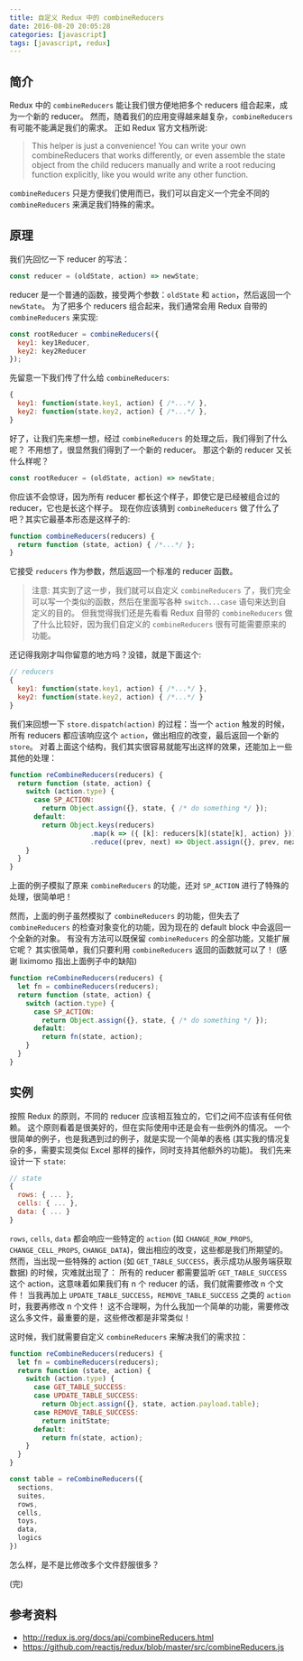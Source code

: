 ```yaml
---
title: 自定义 Redux 中的 combineReducers
date: 2016-08-20 20:05:28
categories: [javascript]
tags: [javascript, redux]
---
```


## 简介

Redux 中的 `combineReducers` 能让我们很方便地把多个 reducers 组合起来，成为一个新的 reducer。 
然而，随着我们的应用变得越来越复杂，`combineReducers` 有可能不能满足我们的需求。
正如 Redux 官方文档所说:

> This helper is just a convenience! You can write your own combineReducers that works differently, or even assemble the state object from the child reducers manually and write a root reducing function explicitly, like you would write any other function.

`combineReducers` 只是方便我们使用而已，我们可以自定义一个完全不同的 `combineReducers` 来满足我们特殊的需求。


## 原理

我们先回忆一下 reducer 的写法：

```js
const reducer = (oldState, action) => newState;
```

reducer 是一个普通的函数，接受两个参数：`oldState` 和 `action`，然后返回一个 `newState`。
为了把多个 reducers 组合起来，我们通常会用 Redux 自带的 `combineReducers` 来实现:

```js
const rootReducer = combineReducers({
  key1: key1Reducer,
  key2: key2Reducer
});
```

先留意一下我们传了什么给 `combineReducers`:
```js
{
  key1: function(state.key1, action) { /*...*/ },
  key2: function(state.key2, action) { /*...*/ },
}
```

好了，让我们先来想一想，经过 `combineReducers` 的处理之后，我们得到了什么呢？
不用想了，很显然我们得到了一个新的 reducer。
那这个新的 reducer 又长什么样呢？
```js
const rootReducer = (oldState, action) => newState;
```

你应该不会惊讶，因为所有 reducer 都长这个样子，即使它是已经被组合过的 reducer，它也是长这个样子。
现在你应该猜到 `combineReducers` 做了什么了吧？其实它最基本形态是这样子的:

```js
function combineReducers(reducers) {
  return function (state, action) { /*...*/ };
}
```

它接受 `reducers` 作为参数，然后返回一个标准的 reducer 函数。

> 注意:
> 其实到了这一步，我们就可以自定义 `combineReducers` 了，我们完全可以写一个类似的函数，然后在里面写各种 `switch...case` 语句来达到自定义的目的。
> 但我觉得我们还是先看看 Redux 自带的 `combineReducers` 做了什么比较好，因为我们自定义的 `combineReducers` 很有可能需要原来的功能。

还记得我刚才叫你留意的地方吗？没错，就是下面这个:
```js
// reducers
{
  key1: function(state.key1, action) { /*...*/ },
  key2: function(state.key2, action) { /*...*/ }
}
```

我们来回想一下 `store.dispatch(action)` 的过程：当一个 `action` 触发的时候，所有 reducers 都应该响应这个 `action`，做出相应的改变，最后返回一个新的 `store`。
对着上面这个结构，我们其实很容易就能写出这样的效果，还能加上一些其他的处理：

```js
function reCombineReducers(reducers) {
  return function (state, action) {
    switch (action.type) {
      case SP_ACTION:
        return Object.assign({}, state, { /* do something */ });
      default:
        return Object.keys(reducers)
                    .map(k => ({ [k]: reducers[k](state[k], action) }))
                    .reduce((prev, next) => Object.assign({}, prev, next));
    }
  }
}
```

上面的例子模拟了原来 `combineReducers` 的功能，还对 `SP_ACTION` 进行了特殊的处理，很简单吧！

然而，上面的例子虽然模拟了 `combineReducers` 的功能，但失去了 `combineReducers` 的检查对象变化的功能，因为现在的 default block 中会返回一个全新的对象。
有没有方法可以既保留 `combineReducers` 的全部功能，又能扩展它呢？
其实很简单，我们只要利用 `combineReducers` 返回的函数就可以了！
(感谢 liximomo 指出上面例子中的缺陷)

```js
function reCombineReducers(reducers) {
  let fn = combineReducers(reducers);
  return function (state, action) {
    switch (action.type) {
      case SP_ACTION:
        return Object.assign({}, state, { /* do something */ });
      default:
        return fn(state, action);
    }
  }
}
```


## 实例

按照 Redux 的原则，不同的 reducer 应该相互独立的，它们之间不应该有任何依赖。
这个原则看着是很美好的，但在实际使用中还是会有一些例外的情况。
一个很简单的例子，也是我遇到过的例子，就是实现一个简单的表格 (其实我的情况复杂的多，需要实现类似 Excel 那样的操作，同时支持其他额外的功能)。
我们先来设计一下 `state`:

```js
// state
{
  rows: { ... },
  cells: { ... },
  data: { ... }
}
```

`rows`, `cells`, `data` 都会响应一些特定的 `action` (如 `CHANGE_ROW_PROPS`, `CHANGE_CELL_PROPS`, `CHANGE_DATA`)，做出相应的改变，这些都是我们所期望的。
然而，当出现一些特殊的 action (如 `GET_TABLE_SUCCESS`，表示成功从服务端获取数据) 的时候，灾难就出现了：
所有的 reducer 都需要监听 `GET_TABLE_SUCCESS` 这个 action，这意味着如果我们有 n 个 reducer 的话，我们就需要修改 n 个文件！
当我再加上 `UPDATE_TABLE_SUCCESS`，`REMOVE_TABLE_SUCCESS` 之类的 `action` 时，我要再修改 n 个文件！
这不合理啊，为什么我加一个简单的功能，需要修改这么多文件，最重要的是，这些修改都是非常类似！

这时候，我们就需要自定义 `combineReducers` 来解决我们的需求拉：

```js
function reCombineReducers(reducers) {
  let fn = combineReducers(reducers);
  return function (state, action) {
    switch (action.type) {
      case GET_TABLE_SUCCESS:
      case UPDATE_TABLE_SUCCESS:
        return Object.assign({}, state, action.payload.table);
      case REMOVE_TABLE_SUCCESS:
        return initState;
      default:
        return fn(state, action);
    }
  }
}

const table = reCombineReducers({
  sections,
  suites,
  rows,
  cells,
  toys,
  data,
  logics
})
```

怎么样，是不是比修改多个文件舒服很多？

(完)


## 参考资料

- http://redux.js.org/docs/api/combineReducers.html
- https://github.com/reactjs/redux/blob/master/src/combineReducers.js
